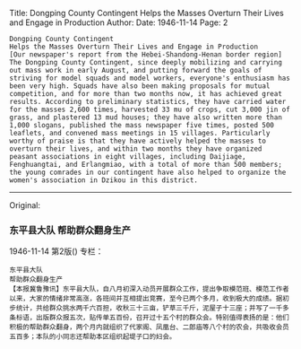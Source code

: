 Title: Dongping County Contingent Helps the Masses Overturn Their Lives and Engage in Production
Author:
Date: 1946-11-14
Page: 2

    Dongping County Contingent
    Helps the Masses Overturn Their Lives and Engage in Production
    [Our newspaper's report from the Hebei-Shandong-Henan border region] The Dongping County Contingent, since deeply mobilizing and carrying out mass work in early August, and putting forward the goals of striving for model squads and model workers, everyone's enthusiasm has been very high. Squads have also been making proposals for mutual competition, and for more than two months now, it has achieved great results. According to preliminary statistics, they have carried water for the masses 2,600 times, harvested 33 mu of crops, cut 3,000 jin of grass, and plastered 13 mud houses; they have also written more than 1,000 slogans, published the mass newspaper five times, posted 500 leaflets, and convened mass meetings in 15 villages. Particularly worthy of praise is that they have actively helped the masses to overturn their lives, and within two months they have organized peasant associations in eight villages, including Daijiage, Fenghuangtai, and Erlangmiao, with a total of more than 500 members; the young comrades in our contingent have also helped to organize the women's association in Dzikou in this district.



<hr /> 

Original: 


### 东平县大队  帮助群众翻身生产

1946-11-14
第2版()
专栏：

    东平县大队
    帮助群众翻身生产
    【本报冀鲁豫讯】东平县大队，自八月初深入动员开展群众工作，提出争取模范班、模范工作者以来，大家的情绪非常高涨，各班间并互相提出竞赛，至今已两个多月，收到极大的成绩。据初步统计，共给群众挑水两千六百担，收秋三十三亩，铲草三千斤，泥屋子十三座；并写了一千多条标语，出版群众报五次，贴传单五百份，召开过十五个村的群众会。特别值得表扬的是：他们积极的帮助群众翻身，两个月内就组织了代家阁、凤凰台、二郎庙等八个村的农会，共吸收会员五百多；本队的小同志还帮助本区组织起堤子口的妇会。
